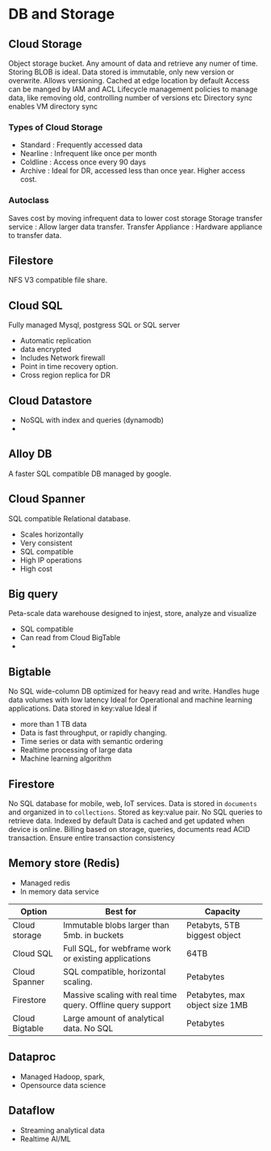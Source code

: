 # DB and Storage

## Cloud Storage
Object storage bucket. Any amount of data and retrieve any numer of time. 
Storing BLOB is ideal.  Data stored is immutable, only new version or overwrite.
Allows versioning. 
Cached at edge location by default
Access can be manged by IAM and ACL
Lifecycle management policies to manage data, like removing old, controlling number of versions etc
Directory sync enables VM directory sync

### Types of Cloud Storage
- Standard : Frequently accessed data
- Nearline : Infrequent like once per month
- Coldline : Access once every 90 days
- Archive : Ideal for DR, accessed less than once year. Higher access cost.

### Autoclass
Saves cost by moving infrequent data to lower cost storage
Storage transfer service : Allow larger data transfer.
Transfer Appliance : Hardware appliance to transfer data.

## Filestore
NFS V3 compatible file share.

## Cloud SQL
Fully managed Mysql, postgress SQL or SQL server 
- Automatic replication
- data encrypted 
- Includes Network firewall
- Point in time recovery option.
- Cross region replica for DR

## Cloud Datastore
- NoSQL with index and queries (dynamodb)
- 

## Alloy DB
A faster SQL compatible DB managed by google.

## Cloud Spanner
SQL compatible Relational database. 
- Scales horizontally
- Very consistent
- SQL compatible
- High IP operations 
- High cost

## Big query
Peta-scale data warehouse designed to injest, store, analyze and visualize 
- SQL compatible
- Can read from Cloud BigTable
- 

## Bigtable
No SQL wide-column DB optimized for heavy read and write.  Handles huge data volumes with low latency
Ideal for Operational and machine learning applications. Data stored in key:value 
Ideal if
- more than 1 TB data
- Data is fast throughput, or rapidly changing.
- Time series or data with semantic ordering
- Realtime processing of large data
- Machine learning algorithm

## Firestore
No SQL database for mobile, web, IoT services.  Data is stored in `documents` and organized in to `collections`. 
Stored as key:value pair. No SQL queries to retrieve data.
Indexed by default
Data is cached and get updated when device is online. 
Billing based on storage, queries, documents read
ACID transaction. Ensure entire transaction consistency


## Memory store (Redis)
- Managed redis
- In memory data service

| Option     | Best for | Capacity |
| ------------- | ------------- |------------- |
| Cloud storage  | Immutable blobs larger than 5mb. in buckets  |Petabyts, 5TB biggest object  |
| Cloud SQL  |Full SQL, for webframe work or existing applications |64TB  |
| Cloud Spanner  | SQL compatible, horizontal scaling.  |Petabytes  |
| Firestore  | Massive scaling with real time query. Offline query support  |Petabytes, max object size 1MB |
| Cloud Bigtable  | Large amount of analytical data. No SQL  |Petabytes  |


## Dataproc
- Managed Hadoop, spark, 
- Opensource data science

## Dataflow 
- Streaming analytical data
- Realtime AI/ML 
